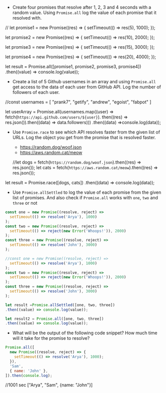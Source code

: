 - Create four promises that resolve after 1, 2, 3 and 4 seconds with a random value. Using `Promise.all` log the value of each promise that it resolved with.

//
let promise1 = new Promise((res) => {
    setTimeout(() => res(5), 1000);
});

let promise2 = new Promise((res) => {
    setTimeout(() => res(10), 2000);
});

let promise3 = new Promise((res) => {
    setTimeout(() => res(15), 3000);
});

let promise4 = new Promise((res) => {
    setTimeout(() => res(20), 4000);
});

let result = Promise.all([promise1, promise2, promise3, promise4])
.then((value) => console.log(value));


- Create a list of 5 Github usernames in an array and using `Promise.all` get access to the data of each user from GitHub API. Log the number of followers of each user.

//const usernames = [
    "prank7",
    "getify",
    "andrew",
    "egoist",
    "fabpot"
]

let userArray = Promise.all(usernames.map((user) => 
fetch(`https://api.github.com/users/${user}`).
then((res) => res.json()).then((data) => data.followers)))
.then((data) =>console.log(data));


- Use `Promise.race` to see which API resolves faster from the given list of URLs. Log the object you get from the promise that is resolved faster.

  - https://random.dog/woof.json
  - https://aws.random.cat/meow

  //let dogs = fetch(`https://random.dog/woof.json`).then((res) => res.json());
let cats = fetch(`https://aws.random.cat/meow`).then((res) => res.json());

let result = Promise.race([dogs, cats])
.then((data) => console.log(data));


- Use `Promise.allSettled` to log the value of each promise from the given list of promises. And also check if `Promise.all` works with `one`, `two` and `three` or not

```js
const one = new Promise((resolve, reject) =>
  setTimeout(() => resolve('Arya'), 1000)
);
const two = new Promise((resolve, reject) =>
  setTimeout(() => reject(new Error('Whoops!')), 2000)
);
const three = new Promise((resolve, reject) =>
  setTimeout(() => resolve('John'), 3000)
);

//const one = new Promise((resolve, reject) =>
  setTimeout(() => resolve('Arya'), 1000)
);
const two = new Promise((resolve, reject) =>
  setTimeout(() => reject(new Error('Whoops!')), 2000)
);
const three = new Promise((resolve, reject) =>
  setTimeout(() => resolve('John'), 3000)
);

let result =Promise.allSettled([one, two, three])
.then((value) => console.log(value));

let result2 = Promise.all([one, two, three])
.then((value) => console.log(value));
```

- What will be the output of the following code snippet? How much time will it take for the promise to resolve?

```js
Promise.all([
  new Promise((resolve, reject) => {
    setTimeout(() => resolve('Arya'), 1000);
  }),
  'Sam',
  { name: 'John' },
]).then(console.log);
```
//1001 sec
["Arya", "Sam", {name: "John"}]